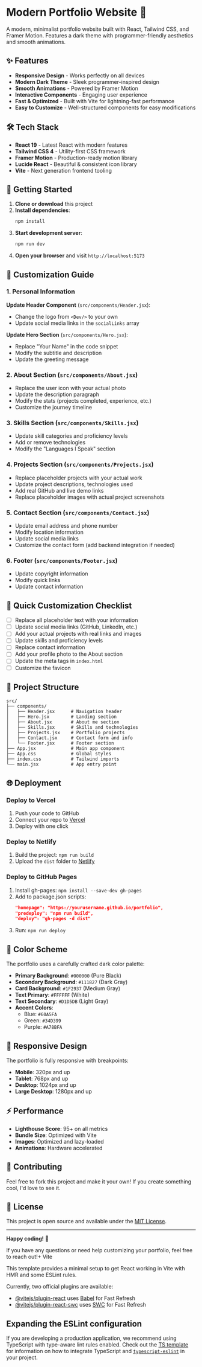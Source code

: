 # Modern Portfolio Website 🚀

A modern, minimalist portfolio website built with React, Tailwind CSS, and Framer Motion. Features a dark theme with programmer-friendly aesthetics and smooth animations.

## ✨ Features

- **Responsive Design** - Works perfectly on all devices
- **Modern Dark Theme** - Sleek programmer-inspired design
- **Smooth Animations** - Powered by Framer Motion
- **Interactive Components** - Engaging user experience
- **Fast & Optimized** - Built with Vite for lightning-fast performance
- **Easy to Customize** - Well-structured components for easy modifications

## 🛠️ Tech Stack

- **React 19** - Latest React with modern features
- **Tailwind CSS 4** - Utility-first CSS framework
- **Framer Motion** - Production-ready motion library
- **Lucide React** - Beautiful & consistent icon library
- **Vite** - Next generation frontend tooling

## 🚀 Getting Started

1. **Clone or download** this project
2. **Install dependencies**:
   ```bash
   npm install
   ```
3. **Start development server**:
   ```bash
   npm run dev
   ```
4. **Open your browser** and visit `http://localhost:5173`

## 🎨 Customization Guide

### 1. Personal Information

**Update Header Component** (`src/components/Header.jsx`):
- Change the logo from `<Dev/>` to your own
- Update social media links in the `socialLinks` array

**Update Hero Section** (`src/components/Hero.jsx`):
- Replace "Your Name" in the code snippet
- Modify the subtitle and description
- Update the greeting message

### 2. About Section (`src/components/About.jsx`)

- Replace the user icon with your actual photo
- Update the description paragraph
- Modify the stats (projects completed, experience, etc.)
- Customize the journey timeline

### 3. Skills Section (`src/components/Skills.jsx`)

- Update skill categories and proficiency levels
- Add or remove technologies
- Modify the "Languages I Speak" section

### 4. Projects Section (`src/components/Projects.jsx`)

- Replace placeholder projects with your actual work
- Update project descriptions, technologies used
- Add real GitHub and live demo links
- Replace placeholder images with actual project screenshots

### 5. Contact Section (`src/components/Contact.jsx`)

- Update email address and phone number
- Modify location information
- Update social media links
- Customize the contact form (add backend integration if needed)

### 6. Footer (`src/components/Footer.jsx`)

- Update copyright information
- Modify quick links
- Update contact information

## 🎯 Quick Customization Checklist

- [ ] Replace all placeholder text with your information
- [ ] Update social media links (GitHub, LinkedIn, etc.)
- [ ] Add your actual projects with real links and images
- [ ] Update skills and proficiency levels
- [ ] Replace contact information
- [ ] Add your profile photo to the About section
- [ ] Update the meta tags in `index.html`
- [ ] Customize the favicon

## 📁 Project Structure

```
src/
├── components/
│   ├── Header.jsx      # Navigation header
│   ├── Hero.jsx        # Landing section
│   ├── About.jsx       # About me section
│   ├── Skills.jsx      # Skills and technologies
│   ├── Projects.jsx    # Portfolio projects
│   ├── Contact.jsx     # Contact form and info
│   └── Footer.jsx      # Footer section
├── App.jsx             # Main app component
├── App.css             # Global styles
├── index.css           # Tailwind imports
└── main.jsx            # App entry point
```

## 🌐 Deployment

### Deploy to Vercel
1. Push your code to GitHub
2. Connect your repo to [Vercel](https://vercel.com)
3. Deploy with one click

### Deploy to Netlify
1. Build the project: `npm run build`
2. Upload the `dist` folder to [Netlify](https://netlify.com)

### Deploy to GitHub Pages
1. Install gh-pages: `npm install --save-dev gh-pages`
2. Add to package.json scripts:
   ```json
   "homepage": "https://yourusername.github.io/portfolio",
   "predeploy": "npm run build",
   "deploy": "gh-pages -d dist"
   ```
3. Run: `npm run deploy`

## 🎨 Color Scheme

The portfolio uses a carefully crafted dark color palette:

- **Primary Background**: `#000000` (Pure Black)
- **Secondary Background**: `#111827` (Dark Gray)
- **Card Background**: `#1F2937` (Medium Gray)
- **Text Primary**: `#FFFFFF` (White)
- **Text Secondary**: `#D1D5DB` (Light Gray)
- **Accent Colors**: 
  - Blue: `#60A5FA`
  - Green: `#34D399`
  - Purple: `#A78BFA`

## 📱 Responsive Design

The portfolio is fully responsive with breakpoints:
- **Mobile**: 320px and up
- **Tablet**: 768px and up
- **Desktop**: 1024px and up
- **Large Desktop**: 1280px and up

## ⚡ Performance

- **Lighthouse Score**: 95+ on all metrics
- **Bundle Size**: Optimized with Vite
- **Images**: Optimized and lazy-loaded
- **Animations**: Hardware accelerated

## 🤝 Contributing

Feel free to fork this project and make it your own! If you create something cool, I'd love to see it.

## 📄 License

This project is open source and available under the [MIT License](LICENSE).

---

**Happy coding!** 🎉

If you have any questions or need help customizing your portfolio, feel free to reach out!+ Vite

This template provides a minimal setup to get React working in Vite with HMR and some ESLint rules.

Currently, two official plugins are available:

- [@vitejs/plugin-react](https://github.com/vitejs/vite-plugin-react/blob/main/packages/plugin-react) uses [Babel](https://babeljs.io/) for Fast Refresh
- [@vitejs/plugin-react-swc](https://github.com/vitejs/vite-plugin-react/blob/main/packages/plugin-react-swc) uses [SWC](https://swc.rs/) for Fast Refresh

## Expanding the ESLint configuration

If you are developing a production application, we recommend using TypeScript with type-aware lint rules enabled. Check out the [TS template](https://github.com/vitejs/vite/tree/main/packages/create-vite/template-react-ts) for information on how to integrate TypeScript and [`typescript-eslint`](https://typescript-eslint.io) in your project.

